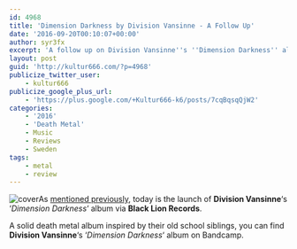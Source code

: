 ```yaml
---
id: 4968
title: 'Dimension Darkness by Division Vansinne - A Follow Up'
date: '2016-09-20T00:10:07+00:00'
author: syr3fx
excerpt: 'A follow up on Division Vansinne''s ''Dimension Darkness'' album.'
layout: post
guid: 'http://kultur666.com/?p=4968'
publicize_twitter_user:
    - kultur666
publicize_google_plus_url:
    - 'https://plus.google.com/+Kultur666-k6/posts/7cqBqsqQjW2'
categories:
    - '2016'
    - 'Death Metal'
    - Music
    - Reviews
    - Sweden
tags:
    - metal
    - review
---
```


![cover](http://localhost:8080/wp-content/uploads/2016/08/cover9.jpg)As [mentioned previously](http://kultur666.com/2016/08/30/dimension-darkness-by-division-vansinne-a-comment/), today is the launch of **Division Vansinne**‘s ‘*Dimension Darkness*‘ album via **Black Lion Records**.

A solid death metal album inspired by their old school siblings, you can find **Division Vansinne**‘s ‘*Dimension Darkness*‘ album on Bandcamp.